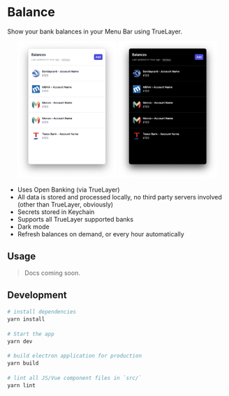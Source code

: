 # Balance

Show your bank balances in your Menu Bar using TrueLayer.

<div align="center">
  <img
    max-width="400"
    width="45%"
    src="images/balance-menubar-light.png"
    alt="Balance Menu Bar in light mode"
  >
  <img
    max-width="400"
    width="45%"
    src="images/balance-menubar-dark.png"
    alt="Balance Menu Bar in dark mode"
  >
</div>

- Uses Open Banking (via TrueLayer)
- All data is stored and processed locally, no third party servers involved (other than TrueLayer, obviously)
- Secrets stored in Keychain
- Supports all TrueLayer supported banks
- Dark mode
- Refresh balances on demand, or every hour automatically

## Usage

> Docs coming soon.

## Development

```bash
# install dependencies
yarn install

# Start the app
yarn dev

# build electron application for production
yarn build

# lint all JS/Vue component files in `src/`
yarn lint

```
